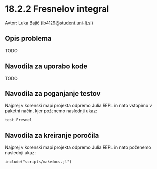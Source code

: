 # 18.2.2 Fresnelov integral

Avtor: Luka Bajić (<lb4129@student.uni-lj.si>)

## Opis problema

TODO

## Navodila za uporabo kode

TODO

## Navodila za poganjanje testov 

Najprej v korenski mapi projekta odpremo Julia REPL in nato vstopimo v paketni način, kjer poženemo naslednji ukaz:

```
test Fresnel
```

## Navodila za kreiranje poročila

Najprej v korenski mapi projekta odpremo Julia REPL in nato poženemo naslednji ukaz:

```
include("scripts/makedocs.jl")
```
